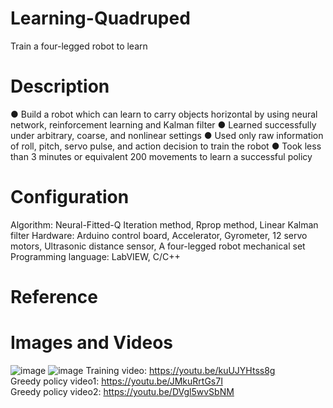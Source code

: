 # Learning-Quadruped
Train a four-legged robot to learn

# Description
● Build a robot which can learn to carry objects horizontal by using neural network, reinforcement learning and Kalman filter
● Learned successfully under arbitrary, coarse, and nonlinear settings
● Used only raw information of roll, pitch, servo pulse, and action decision to train the robot
● Took less than 3 minutes or equivalent 200 movements to learn a successful policy

# Configuration
Algorithm: Neural-Fitted-Q Iteration method, Rprop method, Linear Kalman filter
Hardware: Arduino control board, Accelerator, Gyrometer, 12 servo motors, Ultrasonic distance sensor, A four-legged robot mechanical set
Programming language: LabVIEW, C/C++

# Reference


# Images and Videos
![image](https://raw.githubusercontent.com/hoopwoop/Learning-Quadruped/master/screenshot/DSC_0939.JPG)
![image](https://raw.githubusercontent.com/hoopwoop/Learning-Quadruped/master/screenshot/DSC_0937.JPG)
Training video: https://youtu.be/kuUJYHtss8g<br/>
Greedy policy video1: https://youtu.be/JMkuRrtGs7I<br/>
Greedy policy video2: https://youtu.be/DVgl5wvSbNM<br/>
